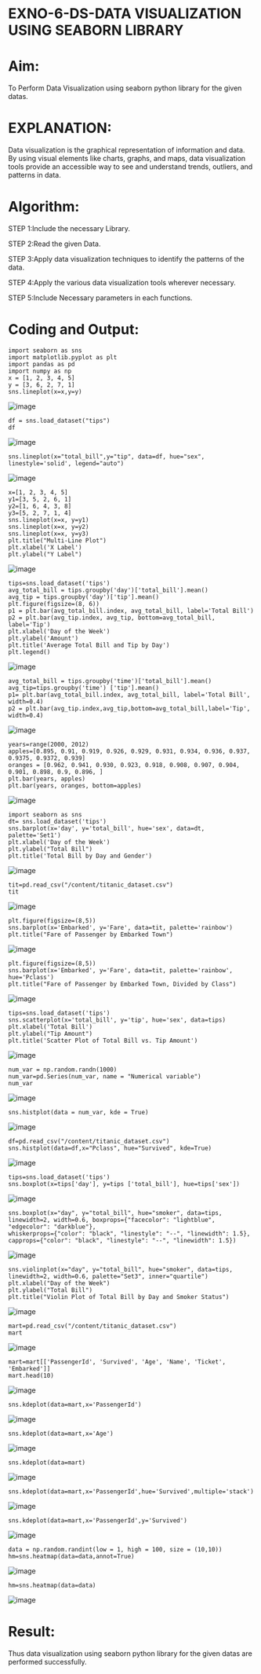 # EXNO-6-DS-DATA VISUALIZATION USING SEABORN LIBRARY

# Aim:
  To Perform Data Visualization using seaborn python library for the given datas.

# EXPLANATION:
Data visualization is the graphical representation of information and data. By using visual elements like charts, graphs, and maps, data visualization tools provide an accessible way to see and understand trends, outliers, and patterns in data.

# Algorithm:
STEP 1:Include the necessary Library.

STEP 2:Read the given Data.

STEP 3:Apply data visualization techniques to identify the patterns of the data.

STEP 4:Apply the various data visualization tools wherever necessary.

STEP 5:Include Necessary parameters in each functions.

# Coding and Output:
```
import seaborn as sns
import matplotlib.pyplot as plt
import pandas as pd
import numpy as np
x = [1, 2, 3, 4, 5]
y = [3, 6, 2, 7, 1]
sns.lineplot(x=x,y=y)
```
![image](https://github.com/user-attachments/assets/a2430e63-0acb-4b6b-8966-01da5d215b43)

```
df = sns.load_dataset("tips")
df
```
![image](https://github.com/user-attachments/assets/f70ecc0c-c053-4717-8c3a-03c677288a3c)
```
sns.lineplot(x="total_bill",y="tip", data=df, hue="sex", linestyle='solid', legend="auto")
```
![image](https://github.com/user-attachments/assets/2a30ea7c-2d9b-4517-80ea-67e13f0d78a5)
```
x=[1, 2, 3, 4, 5]
y1=[3, 5, 2, 6, 1]
y2=[1, 6, 4, 3, 8]
y3=[5, 2, 7, 1, 4]
sns.lineplot(x=x, y=y1)
sns.lineplot(x=x, y=y2)
sns.lineplot(x=x, y=y3)
plt.title("Multi-Line Plot")
plt.xlabel('X Label')
plt.ylabel("Y Label")
```
![image](https://github.com/user-attachments/assets/dada0b40-a85f-4c24-b692-702820a52420)
```
tips=sns.load_dataset('tips')
avg_total_bill = tips.groupby('day')['total_bill'].mean()
avg_tip = tips.groupby('day')['tip'].mean()
plt.figure(figsize=(8, 6))
p1 = plt.bar(avg_total_bill.index, avg_total_bill, label='Total Bill')
p2 = plt.bar(avg_tip.index, avg_tip, bottom=avg_total_bill, label='Tip')
plt.xlabel('Day of the Week')
plt.ylabel('Amount')
plt.title('Average Total Bill and Tip by Day')
plt.legend()
```
![image](https://github.com/user-attachments/assets/2ca403b1-ff09-4bfe-a7f6-cd1591ee3ab9)
```
avg_total_bill = tips.groupby('time')['total_bill'].mean()
avg_tip=tips.groupby('time') ['tip'].mean()
p1= plt.bar(avg_total_bill.index, avg_total_bill, label='Total Bill', width=0.4)
p2 = plt.bar(avg_tip.index,avg_tip,bottom=avg_total_bill,label='Tip', width=0.4)
```
![image](https://github.com/user-attachments/assets/8d88f989-964c-44ac-8986-543a1f68498a)

```
years=range(2000, 2012)
apples=[0.895, 0.91, 0.919, 0.926, 0.929, 0.931, 0.934, 0.936, 0.937, 0.9375, 0.9372, 0.939]
oranges = [0.962, 0.941, 0.930, 0.923, 0.918, 0.908, 0.907, 0.904, 0.901, 0.898, 0.9, 0.896, ]
plt.bar(years, apples)
plt.bar(years, oranges, bottom=apples)
```
![image](https://github.com/user-attachments/assets/c0b289c8-90bd-4ec3-af33-b6f851ed18a3)
```
import seaborn as sns
dt= sns.load_dataset('tips')
sns.barplot(x='day', y='total_bill', hue='sex', data=dt, palette='Set1')
plt.xlabel('Day of the Week')
plt.ylabel("Total Bill")
plt.title('Total Bill by Day and Gender')
```
![image](https://github.com/user-attachments/assets/a6f62d58-e6a6-40fb-a44a-5508cb244f4e)
```
tit=pd.read_csv("/content/titanic_dataset.csv")
tit
```
![image](https://github.com/user-attachments/assets/7862d844-21a1-404c-ba72-e5af3203165f)
```
plt.figure(figsize=(8,5))
sns.barplot(x='Embarked', y='Fare', data=tit, palette='rainbow')
plt.title("Fare of Passenger by Embarked Town")
```
![image](https://github.com/user-attachments/assets/3ec1b259-f3af-4e77-bf46-83467ef0fde3)
```
plt.figure(figsize=(8,5))
sns.barplot(x='Embarked', y='Fare', data=tit, palette='rainbow', hue='Pclass')
plt.title("Fare of Passenger by Embarked Town, Divided by Class")
```
![image](https://github.com/user-attachments/assets/ce7d19db-34e9-4a9a-a0e0-0485b88bba62)
```
tips=sns.load_dataset('tips')
sns.scatterplot(x='total_bill', y='tip', hue='sex', data=tips)
plt.xlabel('Total Bill')
plt.ylabel("Tip Amount")
plt.title('Scatter Plot of Total Bill vs. Tip Amount')
```
![image](https://github.com/user-attachments/assets/c8b7ed59-ec96-40b1-bea3-8c7283f21f62)
```
num_var = np.random.randn(1000)
num_var=pd.Series(num_var, name = "Numerical variable")
num_var
```
![image](https://github.com/user-attachments/assets/37c3f73e-b574-4413-85de-a18e1b843f07)
```
sns.histplot(data = num_var, kde = True)
```
![image](https://github.com/user-attachments/assets/3c4caef2-ddcf-48f6-a49c-3bf6f01689b0)
```
df=pd.read_csv("/content/titanic_dataset.csv")
sns.histplot(data=df,x="Pclass", hue="Survived", kde=True)
```
![image](https://github.com/user-attachments/assets/5c136845-511a-478b-9407-10778032d634)
```
tips=sns.load_dataset('tips')
sns.boxplot(x=tips['day'], y=tips ['total_bill'], hue=tips['sex'])
```
![image](https://github.com/user-attachments/assets/118cab02-5267-44f8-8fe3-9976c3173a2c)
```
sns.boxplot(x="day", y="total_bill", hue="smoker", data=tips, linewidth=2, width=0.6, boxprops={"facecolor": "lightblue", "edgecolor": "darkblue"},
whiskerprops={"color": "black", "linestyle": "--", "linewidth": 1.5}, capprops={"color": "black", "linestyle": "--", "linewidth": 1.5})
```
![image](https://github.com/user-attachments/assets/888122b3-a77d-4c66-938a-5c9bbcb47785)
```
sns.violinplot(x="day", y="total_bill", hue="smoker", data=tips, linewidth=2, width=0.6, palette="Set3", inner="quartile")
plt.xlabel("Day of the Week")
plt.ylabel("Total Bill")
plt.title("Violin Plot of Total Bill by Day and Smoker Status")
```
![image](https://github.com/user-attachments/assets/a7147152-08be-471d-a537-36ff5662f686)
```
mart=pd.read_csv("/content/titanic_dataset.csv")
mart
```
![image](https://github.com/user-attachments/assets/49fb0874-ae80-4ec2-8d54-63be7bfc339e)
```
mart=mart[['PassengerId', 'Survived', 'Age', 'Name', 'Ticket', 'Embarked']]
mart.head(10)
```
![image](https://github.com/user-attachments/assets/9365a7f8-10bd-4ff1-bc3f-a768396e691d)
```
sns.kdeplot(data=mart,x='PassengerId')
```
![image](https://github.com/user-attachments/assets/e04fe212-9d8e-42d7-bccd-dcc5681aa23a)
```
sns.kdeplot(data=mart,x='Age')
```
![image](https://github.com/user-attachments/assets/27a93ca9-512d-4ceb-badd-0bd11a8119d8)
```
sns.kdeplot(data=mart)
```
![image](https://github.com/user-attachments/assets/6c3df419-4805-48b7-9807-fb216739a5a5)
```
sns.kdeplot(data=mart,x='PassengerId',hue='Survived',multiple='stack')
```
![image](https://github.com/user-attachments/assets/09af8986-9eb0-4845-adc0-c64cfd52965b)
```
sns.kdeplot(data=mart,x='PassengerId',y='Survived')
```
![image](https://github.com/user-attachments/assets/26e3f63c-77db-45aa-8b04-80ca6c3774f0)
```
data = np.random.randint(low = 1, high = 100, size = (10,10))
hm=sns.heatmap(data=data,annot=True)
```
![image](https://github.com/user-attachments/assets/33e81e8d-3c9f-4d84-8c0c-2e145f144015)
```
hm=sns.heatmap(data=data)
```
![image](https://github.com/user-attachments/assets/7dc59ccc-9e49-43c9-a2bc-cf75f48e5d6e)


# Result:
Thus data visualization using seaborn python library for the given datas are performed successfully.
